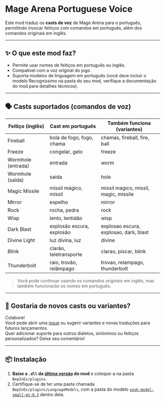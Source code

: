 # Mage Arena Portuguese Voice

Este mod traduz os **casts de voz** de Mage Arena para o português, permitindo invocar feitiços com comandos em português, além dos comandos originais em inglês.

---

## ✨ **O que este mod faz?**

- Permite usar nomes de feitiços em português ou inglês.
- Compatível com a voz original do jogo.
- Suporta modelos de linguagem em português (você deve incluir o modelo Recognissimo na pasta do seu mod, verifique a documentação do mod para detalhes técnicos).

---

## 🗣️ **Casts suportados (comandos de voz)**

| Feitiço (inglês)   | Cast em português           | Também funciona (variantes)                    |
|--------------------|-------------------------------|-------------------------------------------------|
| Fireball           | bola de fogo, fogo, chama     | chamas, fireball, fire, ball                   |
| Freeze             | congelar, gelo                | freeze                                          |
| Wormhole (entrada) | entrada                       | worm                                            |
| Wormhole (saída)   | saída                         | hole                                            |
| Magic Missile      | míssil mágico, míssil         | missil magico, missil, magic, missile          |
| Mirror             | espelho                       | mirror                                          |
| Rock               | rocha, pedra                  | rock                                            |
| Wisp               | lento, lentidão               | wisp                                            |
| Dark Blast         | explosão escura, explosão     | explosao escura, explosao, dark, blast         |
| Divine Light       | luz divina, luz               | divine                                          |
| Blink              | clarão, teletransporte        | clarao, piscar, blink                           |
| Thunderbolt        | raio, trovão, relâmpago       | trovao, relampago, thunderbolt                 |

> Você pode continuar usando os comandos originais em inglês, mas também funcionarão os nomes em português.

---

## 💬 **Gostaria de novos casts ou variantes?**

Colabore!  
Você pode abrir uma [issue](https://github.com/S3B4S5C/MageArenaPortugueseVoiceMod/issues) ou sugerir variantes e novas traduções para futuros lançamentos.  
Quer adicionar suporte para outros dialetos, sinônimos ou feitiços personalizados? Deixe seu comentário!

---

## 📦 **Instalação**

1. **Baixe a `.dll` da [última versão](https://github.com/luisgbr1el/MageArenaPortugueseVoiceMod/releases) do mod** e coloque-a na pasta `BepInEx/plugins`.
2. Certifique-se de ter uma pasta chamada `BepInEx/plugins/LanguageModels`, com a pasta do modelo [`vosk-model-small-pt-0.3`](https://alphacephei.com/vosk/models/vosk-model-small-pt-0.3.zip) dentro dela.
